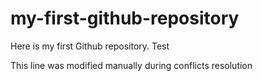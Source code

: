 # my-first-github-repository
Here is my first Github repository. Test

This line was modified manually during conflicts resolution

